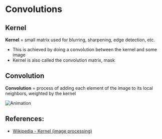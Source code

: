 # Convolutions

## Kernel

**Kernel** = small matrix used for blurring, sharpening, edge detection, etc.
- This is achieved by doing a convolution between the kernel and some image
- Kernel is also called the convolution matrix, mask

## Convolution

**Convolution** = process of adding each element of the image to its local neighbors, weighted by the kernel

![Animation](https://upload.wikimedia.org/wikipedia/commons/1/19/2D_Convolution_Animation.gif)


## References:
- [Wikipedia - Kernel (image processing)](https://en.wikipedia.org/wiki/Kernel_(image_processing))



